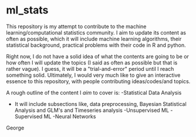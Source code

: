 # ml_stats
This repository is my attempt to contribute to the machine learning/computational statistics community. I aim to update its content as often as possible, which it will include machine learning algorithms, their statistical background, practical problems with their code in R and python.

Right now, I do not have a solid idea of what the contents are going to be or how often I will update the topics (I said as often as possible but that is rather vague). I guess, it will be a "trial-and-error" period until I reach something solid. Ultimately, I would very much like to give an interactive essence to this repository, with people contributing ideas/codes/and topics.

A rough outline of the content I *aim* to cover is:
-Statistical Data Analysis
* It will include subsections like, data preprocessing, Bayesian Statistical Analysis and GLM's and Timeseries analysis
-Unsupervised ML
-Supervised ML
-Neural Networks


George 
